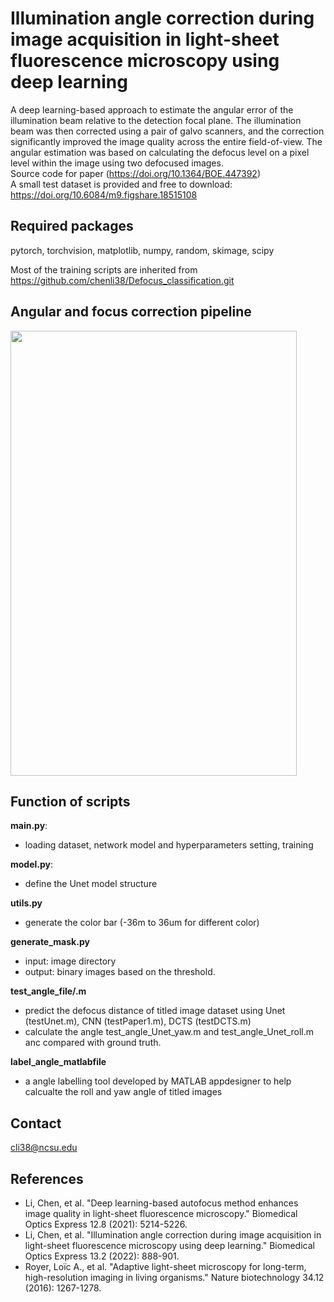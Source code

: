 # Illumination angle correction during image acquisition in light-sheet fluorescence microscopy using deep learning
A deep learning-based approach to estimate the angular error of the illumination beam relative to the detection focal plane. The illumination beam was then corrected using a pair of galvo scanners, and the correction significantly improved the image quality across the entire field-of-view. The angular estimation was based on calculating the defocus level on a pixel level within the image using two defocused images.  
Source code for paper (https://doi.org/10.1364/BOE.447392)  
A small test dataset is provided and free to download: https://doi.org/10.6084/m9.figshare.18515108  

## Required packages
pytorch, torchvision, matplotlib, numpy, random, skimage, scipy 

Most of the training scripts are inherited from https://github.com/chenli38/Defocus_classification.git  
## Angular and focus correction pipeline 
<img src="images/Figure1.png" width="458" height="712">  

## Function of scripts
**main.py**: 
 - loading dataset, network model and hyperparameters setting, training

**model.py**: 
 - define the Unet model structure

**utils.py**
 - generate the color bar (-36m to 36um for different color)

**generate_mask.py**
 - input: image directory
 - output: binary images based on the threshold.

**test_angle_file/.m**
 - predict the defocus distance of titled image dataset using Unet (testUnet.m), CNN (testPaper1.m), DCTS (testDCTS.m)
 - calculate the angle test_angle_Unet_yaw.m and test_angle_Unet_roll.m anc compared with ground truth. 

**label_angle_matlabfile**
 - a angle labelling tool developed by MATLAB appdesigner to help calcualte the roll and yaw angle of titled images

   
## Contact
cli38@ncsu.edu

## References
- Li, Chen, et al. "Deep learning-based autofocus method enhances image quality in light-sheet fluorescence microscopy." Biomedical Optics Express 12.8 (2021): 5214-5226.
- Li, Chen, et al. "Illumination angle correction during image acquisition in light-sheet fluorescence microscopy using deep learning." Biomedical Optics Express 13.2 (2022): 888-901.
- Royer, Loïc A., et al. "Adaptive light-sheet microscopy for long-term, high-resolution imaging in living organisms." Nature biotechnology 34.12 (2016): 1267-1278.
  
